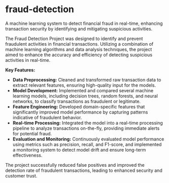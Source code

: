 # fraud-detection
A machine learning system to detect financial fraud in real-time, enhancing transaction security by identifying and mitigating suspicious activities.

The Fraud Detection Project was designed to identify and prevent fraudulent activities in financial transactions. Utilizing a combination of machine learning algorithms and data analysis techniques, the project aimed to enhance the accuracy and efficiency of detecting suspicious activities in real-time.

**Key Features:**

- **Data Preprocessing:** Cleaned and transformed raw transaction data to extract relevant features, ensuring high-quality input for the models.
- **Model Development:** Implemented and compared several machine learning models, including decision trees, random forests, and neural networks, to classify transactions as fraudulent or legitimate.
- **Feature Engineering:** Developed domain-specific features that significantly improved model performance by capturing patterns indicative of fraudulent behavior.
- **Real-time Processing:** Integrated the model into a real-time processing pipeline to analyze transactions on-the-fly, providing immediate alerts for potential fraud.
- **Evaluation and Monitoring:** Continuously evaluated model performance using metrics such as precision, recall, and F1-score, and implemented a monitoring system to detect model drift and ensure long-term effectiveness.

The project successfully reduced false positives and improved the detection rate of fraudulent transactions, leading to enhanced security and customer trust.

